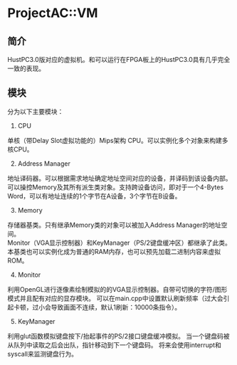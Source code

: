 # ProjectAC::VM

## 简介

HustPC3.0版对应的虚拟机。和可以运行在FPGA板上的HustPC3.0具有几乎完全一致的表现。  

## 模块

分为以下主要模块：  

1. CPU  

单核（带Delay Slot虚拟功能的）Mips架构 CPU。可以实例化多个对象来构建多核CPU。  

2. Address Manager

地址译码器。可以根据需求地址确定地址空间对应的设备，并译码到该设备内部。  
可以操控Memory及其所有派生类对象。支持跨设备访问，即对于一个4-Bytes Word，可以有地址连续的1个字节在A设备，3个字节在B设备。  

3. Memory

存储器基类。只有继承Memory类的对象可以被加入Address Manager的地址空间。  
Monitor（VGA显示控制器）和KeyManager（PS/2键盘缓冲区）都继承了此类。  
本基类也可以实例化成为普通的RAM内存，也可以预先加载二进制内容来虚拟ROM。  

4. Monitor

利用OpenGL进行逐像素绘制模拟的的VGA显示控制器。自带可切换的字符/图形模式并且配有对应的显存模块。
可以在main.cpp中设置默认刷新频率（过大会引起卡顿，过小会导致画面不连续，默认1刷新：10000条指令）。

5. KeyManager

利用glut函数模拟键盘按下/抬起事件的PS/2接口键盘缓冲模拟。
当一个键盘码被从队列中读取之后会出队，指针移动到下一个键盘码。
将来会使用interrupt和syscall来监测键盘行为。
